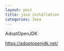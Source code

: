 ```yaml
---
layout: post
title: java installation
categories: Java
---
```


AdoptOpenJDK

https://adoptopenjdk.net/
